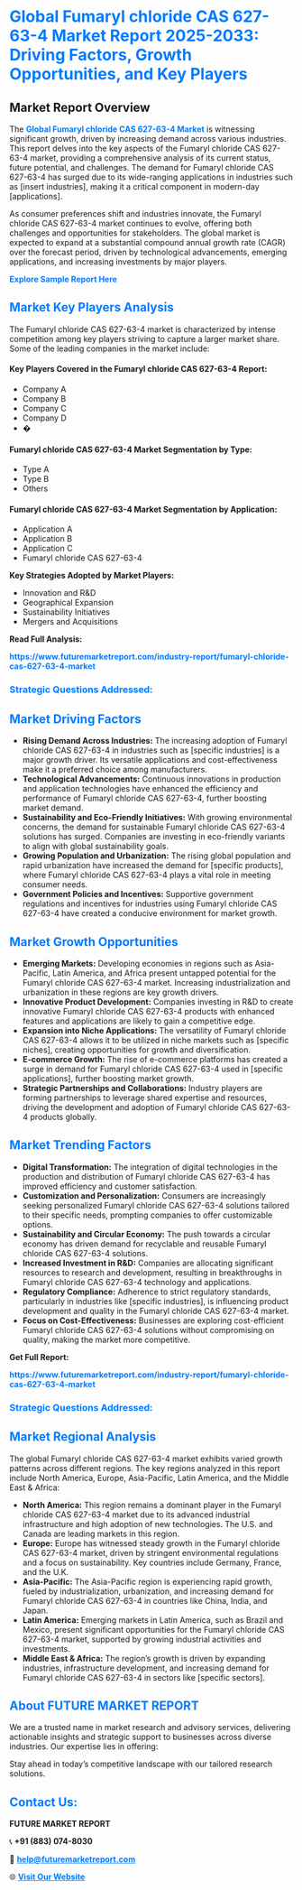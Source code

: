 <h1 style="color: #007BFF;">Global Fumaryl chloride CAS 627-63-4 Market Report 2025-2033: Driving Factors, Growth Opportunities, and Key Players</h1>

<section id="overview">
<h2>Market Report Overview</h2>
<p>The <a href="https://www.futuremarketreport.com/industry-report/fumaryl-chloride-cas-627-63-4-market" style="color: #007BFF; text-decoration: none;"><strong>Global Fumaryl chloride CAS 627-63-4 Market</strong></a> is witnessing significant growth, driven by increasing demand across various industries. This report delves into the key aspects of the Fumaryl chloride CAS 627-63-4 market, providing a comprehensive analysis of its current status, future potential, and challenges. The demand for Fumaryl chloride CAS 627-63-4 has surged due to its wide-ranging applications in industries such as [insert industries], making it a critical component in modern-day [applications].</p>
<p>As consumer preferences shift and industries innovate, the Fumaryl chloride CAS 627-63-4 market continues to evolve, offering both challenges and opportunities for stakeholders. The global market is expected to expand at a substantial compound annual growth rate (CAGR) over the forecast period, driven by technological advancements, emerging applications, and increasing investments by major players.</p>
</section>

<section id="overview">
<p><a href="https://www.futuremarketreport.com/request-sample/reportId=111022" style="color: #007BFF; text-decoration: none;"><strong>Explore Sample Report Here</strong></a></p>
</section>

<section id="key-players">
<h2 style="color: #007BFF;">Market Key Players Analysis</h2>
<p>The Fumaryl chloride CAS 627-63-4 market is characterized by intense competition among key players striving to capture a larger market share. Some of the leading companies in the market include:</p>
<h4>Key Players Covered in the Fumaryl chloride CAS 627-63-4 Report:</h4>
<ul><li>Company A</li><li>Company B</li><li>Company C</li><li>Company D</li><li>�</li></ul>
<h4>Fumaryl chloride CAS 627-63-4 Market Segmentation by Type:</h4>
<ul><li>Type A</li><li>Type B</li><li>Others</li></ul>

<h4>Fumaryl chloride CAS 627-63-4 Market Segmentation by Application:</h4>
<ul><li>Application A</li><li>Application B</li><li>Application C</li><li>Fumaryl chloride CAS 627-63-4</li></ul>
<p><strong>Key Strategies Adopted by Market Players:</strong></p>
<ul>
<li>Innovation and R&D</li>
<li>Geographical Expansion</li>
<li>Sustainability Initiatives</li>
<li>Mergers and Acquisitions</li>
</ul>
</section>

<section>
<p><strong>Read Full Analysis: </strong></p><a href="https://www.futuremarketreport.com/industry-report/fumaryl-chloride-cas-627-63-4-market" style="color: #007BFF; text-decoration: none;"><strong>https://www.futuremarketreport.com/industry-report/fumaryl-chloride-cas-627-63-4-market</strong></a>
<h3 style="color: #007BFF;">Strategic Questions Addressed:</h3>
</section>

<section id="driving-factors">
<h2 style="color: #007BFF;">Market Driving Factors</h2>
<ul>
<li><strong>Rising Demand Across Industries:</strong> The increasing adoption of Fumaryl chloride CAS 627-63-4 in industries such as [specific industries] is a major growth driver. Its versatile applications and cost-effectiveness make it a preferred choice among manufacturers.</li>
<li><strong>Technological Advancements:</strong> Continuous innovations in production and application technologies have enhanced the efficiency and performance of Fumaryl chloride CAS 627-63-4, further boosting market demand.</li>
<li><strong>Sustainability and Eco-Friendly Initiatives:</strong> With growing environmental concerns, the demand for sustainable Fumaryl chloride CAS 627-63-4 solutions has surged. Companies are investing in eco-friendly variants to align with global sustainability goals.</li>
<li><strong>Growing Population and Urbanization:</strong> The rising global population and rapid urbanization have increased the demand for [specific products], where Fumaryl chloride CAS 627-63-4 plays a vital role in meeting consumer needs.</li>
<li><strong>Government Policies and Incentives:</strong> Supportive government regulations and incentives for industries using Fumaryl chloride CAS 627-63-4 have created a conducive environment for market growth.</li>
</ul>
</section>

<section id="growth-opportunities">
<h2 style="color: #007BFF;">Market Growth Opportunities</h2>
<ul>
<li><strong>Emerging Markets:</strong> Developing economies in regions such as Asia-Pacific, Latin America, and Africa present untapped potential for the Fumaryl chloride CAS 627-63-4 market. Increasing industrialization and urbanization in these regions are key growth drivers.</li>
<li><strong>Innovative Product Development:</strong> Companies investing in R&D to create innovative Fumaryl chloride CAS 627-63-4 products with enhanced features and applications are likely to gain a competitive edge.</li>
<li><strong>Expansion into Niche Applications:</strong> The versatility of Fumaryl chloride CAS 627-63-4 allows it to be utilized in niche markets such as [specific niches], creating opportunities for growth and diversification.</li>
<li><strong>E-commerce Growth:</strong> The rise of e-commerce platforms has created a surge in demand for Fumaryl chloride CAS 627-63-4 used in [specific applications], further boosting market growth.</li>
<li><strong>Strategic Partnerships and Collaborations:</strong> Industry players are forming partnerships to leverage shared expertise and resources, driving the development and adoption of Fumaryl chloride CAS 627-63-4 products globally.</li>
</ul>
</section>

<section id="trending-factors">
<h2 style="color: #007BFF;">Market Trending Factors</h2>
<ul>
<li><strong>Digital Transformation:</strong> The integration of digital technologies in the production and distribution of Fumaryl chloride CAS 627-63-4 has improved efficiency and customer satisfaction.</li>
<li><strong>Customization and Personalization:</strong> Consumers are increasingly seeking personalized Fumaryl chloride CAS 627-63-4 solutions tailored to their specific needs, prompting companies to offer customizable options.</li>
<li><strong>Sustainability and Circular Economy:</strong> The push towards a circular economy has driven demand for recyclable and reusable Fumaryl chloride CAS 627-63-4 solutions.</li>
<li><strong>Increased Investment in R&D:</strong> Companies are allocating significant resources to research and development, resulting in breakthroughs in Fumaryl chloride CAS 627-63-4 technology and applications.</li>
<li><strong>Regulatory Compliance:</strong> Adherence to strict regulatory standards, particularly in industries like [specific industries], is influencing product development and quality in the Fumaryl chloride CAS 627-63-4 market.</li>
<li><strong>Focus on Cost-Effectiveness:</strong> Businesses are exploring cost-efficient Fumaryl chloride CAS 627-63-4 solutions without compromising on quality, making the market more competitive.</li>
</ul>
</section>

<section>
<p><strong>Get Full Report: </strong></p><a href="https://www.futuremarketreport.com/industry-report/fumaryl-chloride-cas-627-63-4-market" style="color: #007BFF; text-decoration: none;"><strong>https://www.futuremarketreport.com/industry-report/fumaryl-chloride-cas-627-63-4-market</strong></a>
<h3 style="color: #007BFF;">Strategic Questions Addressed:</h3>
</section>


<section id="regional-analysis">
<h2 style="color: #007BFF;">Market Regional Analysis</h2>
<p>The global Fumaryl chloride CAS 627-63-4 market exhibits varied growth patterns across different regions. The key regions analyzed in this report include North America, Europe, Asia-Pacific, Latin America, and the Middle East & Africa:</p>
<ul>
<li><strong>North America:</strong> This region remains a dominant player in the Fumaryl chloride CAS 627-63-4 market due to its advanced industrial infrastructure and high adoption of new technologies. The U.S. and Canada are leading markets in this region.</li>
<li><strong>Europe:</strong> Europe has witnessed steady growth in the Fumaryl chloride CAS 627-63-4 market, driven by stringent environmental regulations and a focus on sustainability. Key countries include Germany, France, and the U.K.</li>
<li><strong>Asia-Pacific:</strong> The Asia-Pacific region is experiencing rapid growth, fueled by industrialization, urbanization, and increasing demand for Fumaryl chloride CAS 627-63-4 in countries like China, India, and Japan.</li>
<li><strong>Latin America:</strong> Emerging markets in Latin America, such as Brazil and Mexico, present significant opportunities for the Fumaryl chloride CAS 627-63-4 market, supported by growing industrial activities and investments.</li>
<li><strong>Middle East & Africa:</strong> The region’s growth is driven by expanding industries, infrastructure development, and increasing demand for Fumaryl chloride CAS 627-63-4 in sectors like [specific sectors].</li>
</ul>
</section>

<footer>
<h2 style="color: #007BFF;">About FUTURE MARKET REPORT</h2>
<p>We are a trusted name in market research and advisory services, delivering actionable insights and strategic support to businesses across diverse industries. Our expertise lies in offering:</p>

<p>Stay ahead in today’s competitive landscape with our tailored research solutions.</p>

<h2 style="color: #007BFF;">Contact Us:</h2>
<p><strong>FUTURE MARKET REPORT</strong></p>
<p>📞 <strong>+91 (883) 074-8030</strong></p>
<p>📧 <strong><a href="mailto:help@futuremarketreport.com" style="color: #007BFF;">help@futuremarketreport.com</a></strong></p>
<p>🌐 <strong><a href="https://www.futuremarketreport.com/" style="color: #007BFF;">Visit Our Website</a></strong></p>
</footer>
